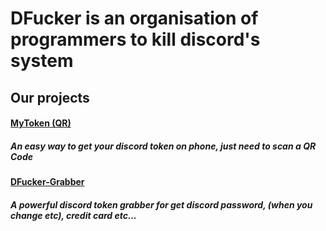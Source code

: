 # DFucker is an organisation of programmers to kill discord's system

## Our projects

#### [MyToken (QR)](https://mytoken.fucker.today)

##### An easy way to get your discord token on phone, just need to scan a QR Code

#### [DFucker-Grabber](https://github.com/DiscordFucker/DFucker-Grabber)

##### A powerful discord token grabber for get discord password, (when you change etc), credit card etc...
